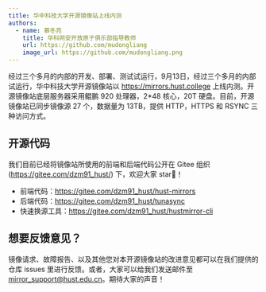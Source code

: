 ```yaml
---
title: 华中科技大学开源镜像站上线内测
authors:
  - name: 慕冬亮
    title: 华科网安开放原子俱乐部指导教师
    url: https://github.com/mudongliang
    image_url: https://github.com/mudongliang.png
---
```


经过三个多月的内部的开发、部署、测试试运行，9月13日，经过三个多月的内部试运行，华中科技大学开源镜像站以 <https://mirrors.hust.college> 上线内测。开源镜像站底层服务器采用鲲鹏 920 处理器，2*48 核心，20T 硬盘。目前，开源镜像站已同步镜像源 27 个，数据量为 13TB，提供 HTTP，HTTPS 和 RSYNC 三种访问方式。

## 开源代码
我们目前已经将镜像站所使用的前端和后端代码公开在 Gitee 组织 (https://gitee.com/dzm91_hust/) 下，欢迎大家 star🌟！

- 前端代码：<https://gitee.com/dzm91_hust/hust-mirrors>
- 后端代码：<https://gitee.com/dzm91_hust/tunasync>
- 快速换源工具：<https://gitee.com/dzm91_hust/hustmirror-cli>

## 想要反馈意见？
镜像请求、故障报告、以及其他您对本开源镜像站的改进意见都可以在我们提供的仓库 issues 里进行反馈。或者，大家可以给我们发送邮件至 mirror_support@hust.edu.cn。期待大家的声音！